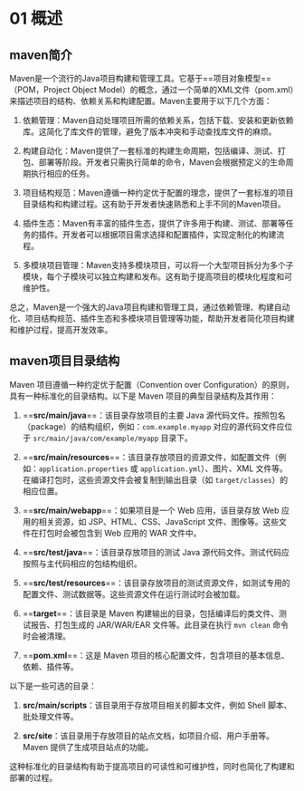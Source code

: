 # 01 概述
## maven简介

Maven是一个流行的Java项目构建和管理工具。它基于==项目对象模型==（POM，Project Object Model）的概念，通过一个简单的XML文件（pom.xml）来描述项目的结构、依赖关系和构建配置。Maven主要用于以下几个方面：

1.  依赖管理：Maven自动处理项目所需的依赖关系，包括下载、安装和更新依赖库。这简化了库文件的管理，避免了版本冲突和手动查找库文件的麻烦。
    
2.  构建自动化：Maven提供了一套标准的构建生命周期，包括编译、测试、打包、部署等阶段。开发者只需执行简单的命令，Maven会根据预定义的生命周期执行相应的任务。
    
3.  项目结构规范：Maven遵循一种约定优于配置的理念，提供了一套标准的项目目录结构和构建过程。这有助于开发者快速熟悉和上手不同的Maven项目。
    
4.  插件生态：Maven有丰富的插件生态，提供了许多用于构建、测试、部署等任务的插件。开发者可以根据项目需求选择和配置插件，实现定制化的构建流程。
    
5.  多模块项目管理：Maven支持多模块项目，可以将一个大型项目拆分为多个子模块，每个子模块可以独立构建和发布。这有助于提高项目的模块化程度和可维护性。
    

总之，Maven是一个强大的Java项目构建和管理工具，通过依赖管理、构建自动化、项目结构规范、插件生态和多模块项目管理等功能，帮助开发者简化项目构建和维护过程，提高开发效率。

## maven项目目录结构
Maven 项目遵循一种约定优于配置（Convention over Configuration）的原则，具有一种标准化的目录结构。以下是 Maven 项目的典型目录结构及其作用：

1.  ==**src/main/java**==：该目录存放项目的主要 Java 源代码文件。按照包名（package）的结构组织，例如：`com.example.myapp` 对应的源代码文件应位于 `src/main/java/com/example/myapp` 目录下。
    
2.  ==**src/main/resources**==：该目录存放项目的资源文件，如配置文件（例如：`application.properties` 或 `application.yml`）、图片、XML 文件等。在编译打包时，这些资源文件会被复制到输出目录（如 `target/classes`）的相应位置。
    
3.  ==**src/main/webapp**==：如果项目是一个 Web 应用，该目录存放 Web 应用的相关资源，如 JSP、HTML、CSS、JavaScript 文件、图像等。这些文件在打包时会被包含到 Web 应用的 WAR 文件中。
    
4.  ==**src/test/java**==：该目录存放项目的测试 Java 源代码文件。测试代码应按照与主代码相应的包结构组织。
    
5.  ==**src/test/resources**==：该目录存放项目的测试资源文件，如测试专用的配置文件、测试数据等。这些资源文件在运行测试时会被加载。
    
6.  ==**target**==：该目录是 Maven 构建输出的目录，包括编译后的类文件、测试报告、打包生成的 JAR/WAR/EAR 文件等。此目录在执行 `mvn clean` 命令时会被清理。
    
7.  ==**pom.xml**==：这是 Maven 项目的核心配置文件，包含项目的基本信息、依赖、插件等。
    

以下是一些可选的目录：

1.  **src/main/scripts**：该目录用于存放项目相关的脚本文件，例如 Shell 脚本、批处理文件等。
    
2.  **src/site**：该目录用于存放项目的站点文档，如项目介绍、用户手册等。Maven 提供了生成项目站点的功能。
    

这种标准化的目录结构有助于提高项目的可读性和可维护性，同时也简化了构建和部署的过程。